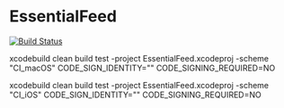 # EssentialFeed
[![Build Status](https://app.travis-ci.com/SwiftEnProfundidad/EssentialFeed.svg?branch=main)](https://app.travis-ci.com/SwiftEnProfundidad/EssentialFeed)

xcodebuild clean build test -project EssentialFeed.xcodeproj -scheme "CI_macOS" CODE_SIGN_IDENTITY="" CODE_SIGNING_REQUIRED=NO

xcodebuild clean build test -project EssentialFeed.xcodeproj -scheme "CI_iOS" CODE_SIGN_IDENTITY="" CODE_SIGNING_REQUIRED=NO
